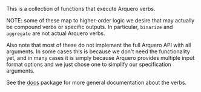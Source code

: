 This is a collection of functions that execute Arquero verbs.

NOTE: some of these map to higher-order logic we desire that may
actually be compound verbs or specific outputs. In particular,
`binarize` and `aggregate` are not actual Arquero verbs.

Also note that most of these do not implement the full Arquero API with all arguments.
In some cases this is because we don't need the functionality yet, and in many cases
it is simply because Arquero provides multiple input format options and we just chose
one to simplify our specification arguments.

See the [docs](../../../../../docs/) package for more general documentation about the verbs.
